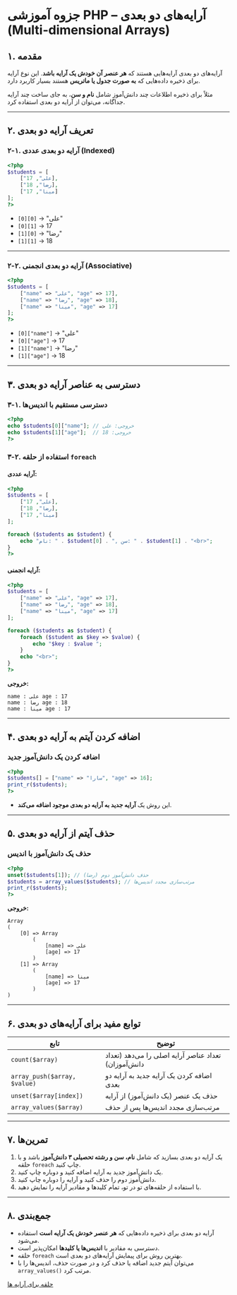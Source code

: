 # جزوه آموزشی PHP – آرایه‌های دو بعدی (Multi-dimensional Arrays)

## ۱. مقدمه

آرایه‌های دو بعدی آرایه‌هایی هستند که **هر عنصر آن خودش یک آرایه باشد**.
این نوع آرایه برای ذخیره داده‌هایی که **به صورت جدول یا ماتریس** هستند بسیار کاربرد دارد.

مثلاً برای ذخیره اطلاعات چند دانش‌آموز شامل **نام و سن**، به جای ساخت چند آرایه جداگانه، می‌توان از آرایه دو بعدی استفاده کرد.

---

## ۲. تعریف آرایه دو بعدی

### ۲-۱. آرایه دو بعدی عددی (Indexed)

```php
<?php
$students = [
    ["علی", 17],
    ["رضا", 18],
    ["مینا", 17]
];
?>
```

* `[0][0]` → "علی"
* `[0][1]` → 17
* `[1][0]` → "رضا"
* `[1][1]` → 18

---

### ۲-۲. آرایه دو بعدی انجمنی (Associative)

```php
<?php
$students = [
    ["name" => "علی", "age" => 17],
    ["name" => "رضا", "age" => 18],
    ["name" => "مینا", "age" => 17]
];
?>
```

* `[0]["name"]` → "علی"
* `[0]["age"]` → 17
* `[1]["name"]` → "رضا"
* `[1]["age"]` → 18

---

## ۳. دسترسی به عناصر آرایه دو بعدی

### ۳-۱. دسترسی مستقیم با اندیس‌ها

```php
<?php
echo $students[0]["name"]; // خروجی: علی
echo $students[1]["age"];  // خروجی: 18
?>
```

### ۳-۲. استفاده از حلقه `foreach`

#### آرایه عددی:

```php
<?php
$students = [
    ["علی", 17],
    ["رضا", 18],
    ["مینا", 17]
];

foreach ($students as $student) {
    echo "نام: " . $student[0] . ", سن: " . $student[1] . "<br>";
}
?>
```

#### آرایه انجمنی:

```php
<?php
$students = [
    ["name" => "علی", "age" => 17],
    ["name" => "رضا", "age" => 18],
    ["name" => "مینا", "age" => 17]
];

foreach ($students as $student) {
    foreach ($student as $key => $value) {
        echo "$key : $value ";
    }
    echo "<br>";
}
?>
```

**خروجی:**

```
name : علی age : 17
name : رضا age : 18
name : مینا age : 17
```

---

## ۴. اضافه کردن آیتم به آرایه دو بعدی

### اضافه کردن یک دانش‌آموز جدید

```php
<?php
$students[] = ["name" => "سارا", "age" => 16];
print_r($students);
?>
```

* این روش یک **آرایه جدید به آرایه دو بعدی موجود اضافه می‌کند**.

---

## ۵. حذف آیتم از آرایه دو بعدی

### حذف یک دانش‌آموز با اندیس

```php
<?php
unset($students[1]); // حذف دانش‌آموز دوم (رضا)
$students = array_values($students); // مرتب‌سازی مجدد اندیس‌ها
print_r($students);
?>
```

**خروجی:**

```
Array
(
    [0] => Array
        (
            [name] => علی
            [age] => 17
        )
    [1] => Array
        (
            [name] => مینا
            [age] => 17
        )
)
```

---

## ۶. توابع مفید برای آرایه‌های دو بعدی

| تابع                         | توضیح                                                |
| ---------------------------- | ---------------------------------------------------- |
| `count($array)`              | تعداد عناصر آرایه اصلی را می‌دهد (تعداد دانش‌آموزان) |
| `array_push($array, $value)` | اضافه کردن یک آرایه جدید به آرایه دو بعدی            |
| `unset($array[index])`       | حذف یک عنصر (یک دانش‌آموز) از آرایه                  |
| `array_values($array)`       | مرتب‌سازی مجدد اندیس‌ها پس از حذف                    |

---

## ۷. تمرین‌ها

1. یک آرایه دو بعدی بسازید که شامل **نام، سن و رشته تحصیلی ۳ دانش‌آموز** باشد و با حلقه `foreach` چاپ کنید.
2. یک دانش‌آموز جدید به آرایه اضافه کنید و دوباره چاپ کنید.
3. دانش‌آموز دوم را حذف کنید و آرایه را دوباره چاپ کنید.
4. با استفاده از حلقه‌های تو در تو، تمام کلیدها و مقادیر آرایه را نمایش دهید.

---

## ۸. جمع‌بندی

* آرایه دو بعدی برای ذخیره داده‌هایی که **هر عنصر خودش یک آرایه است** استفاده می‌شود.
* دسترسی به مقادیر با **اندیس‌ها یا کلیدها** امکان‌پذیر است.
* حلقه `foreach` بهترین روش برای پیمایش آرایه‌های دو بعدی است.
* می‌توان آیتم جدید اضافه یا حذف کرد و در صورت حذف، اندیس‌ها را با `array_values()` مرتب کرد.


[حلقه برای آرایه ها](/04_Array/foreach.rtl.md)
